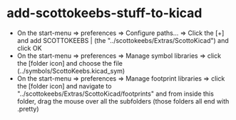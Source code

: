 # add-scottokeebs-stuff-to-kicad

- On the start-menu => preferences => Configure paths... => Click the [+] and add SCOTTOKEEBS | (the "../scottokeebs/Extras/ScottoKicad") and click OK
- On the start-menu => preferences => Manage symbol libraries => click the [folder icon] and choose the file (../symbols/ScottoKeebs.kicad_sym)
- On the start-menu => preferences => Manage footprint libraries => click the [folder icon] and navigate to "../scottokeebs/Extras/ScottoKicad/footprints" and from inside this folder, drag the mouse over all the subfolders (those folders all end with .pretty)
